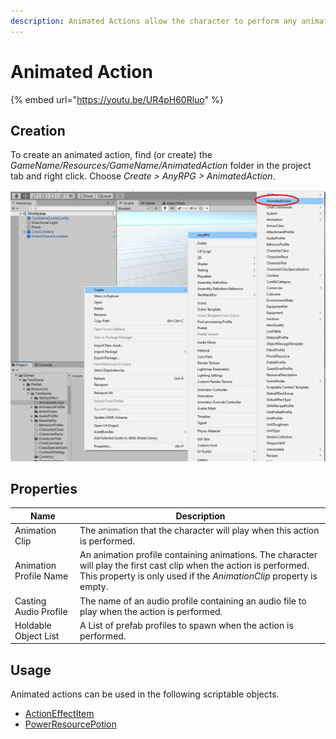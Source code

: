 ```yaml
---
description: Animated Actions allow the character to perform any animation.
---
```


# Animated Action

{% embed url="https://youtu.be/UR4pH60Rluo" %}

## Creation

To create an animated action, find (or create) the _GameName/Resources/GameName/AnimatedAction_ folder in the project tab and right click.  Choose _Create > AnyRPG > AnimatedAction_.

![](<../.gitbook/assets/image (99) (1).png>)

## Properties

| Name                   | Description                                                                                                                                                                                  |
| ---------------------- | -------------------------------------------------------------------------------------------------------------------------------------------------------------------------------------------- |
| Animation Clip         | The animation that the character will play when this action is performed.                                                                                                                    |
| Animation Profile Name | An animation profile containing animations.  The character will play the first cast clip when the action is performed.  This property is only used if the _AnimationClip_ property is empty. |
| Casting Audio Profile  | The name of an audio profile containing an audio file to play when the action is performed.                                                                                                  |
| Holdable Object List   | A List of prefab profiles to spawn when the action is performed.                                                                                                                             |

## Usage

Animated actions can be used in the following scriptable objects.

* [ActionEffectItem](items/action-effect-item.md)
* [PowerResourcePotion](items/power-resource-potion.md)
